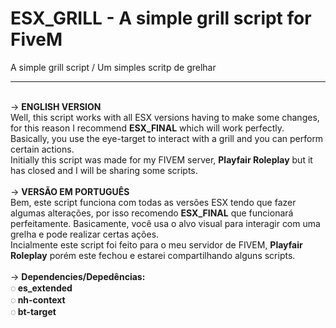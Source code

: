 # ESX_GRILL - A simple grill script for FiveM
A simple grill script / Um simples scritp de grelhar
<br>
<hr>
<br>
→ <b>ENGLISH VERSION</b><br>
Well, this script works with all ESX versions having to make some changes, for this reason I recommend <b>ESX_FINAL</b> which will work perfectly.<br>
Basically, you use the eye-target to interact with a grill and you can perform certain actions.
<br>Initially this script was made for my FIVEM server, <b>Playfair Roleplay</b> but it has closed and I will be sharing some scripts.
<br>
<br>
→ <b>VERSÃO EM PORTUGUÊS</b><br>
Bem, este script funciona com todas as versões ESX tendo que fazer algumas alterações, por isso recomendo <b>ESX_FINAL</b> que funcionará perfeitamente. 
Basicamente, você usa o alvo visual para interagir com uma grelha e pode realizar certas ações.<br>
Incialmente este script foi feito para o meu servidor de FIVEM, <b>Playfair Roleplay</b> porém este fechou e estarei compartilhando alguns scripts.
<br><br>
→ <b>Dependencies/Depedências:<b><br>
  ◌ es_extended<br>
  ◌ nh-context<br>
  ◌ bt-target
